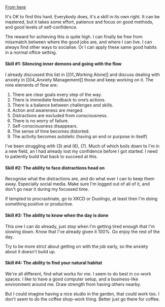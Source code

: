 [From here](https://creativecloud.adobe.com/discover/article/how-to-work-alone)

It's OK to find this hard.  Everybody does, it's a skill in its own right. It can be mastered, but it takes some effort, patience and focus on good methods, and good levels of self-confidence.  

The reward for achieving this is quite high. I can finally be free from missmatch between where the good jobs are, and where I can live.  I can always find other ways to socialise.  Or I can apply these same good habits in a normal office setting.

#### Skill #1: Silencing inner demons and going with the flow
I already discussed this list in [[01_Working Alone]] and discuss dealing with anxiety in [[04_Anxiety Management]] those and keep working on it. The nine elements of flow are: 

1. There are clear goals every step of the way. 
2. There is immediate feedback to one’s actions. 
3. There is a balance between challenges and skills. 
4.  Action and awareness are merged. 
5.  Distractions are excluded from consciousness. 
6.  There is no worry of failure. 
7.   Self-consciousness disappears. 
8.  The sense of time becomes distorted. 
9.  The activity becomes autotelic (having an end or purpose in itself)

I've been struggling with (3) and (6), (7).  Much of which boils down to I'm in a new field, an I had already lost my confidence before I got started. I need to patiently build that back to succeed at this.

#### Skill #2: The ability to face distractions head on
Recognise what the distractions are, and do what ever I can to keep them away.  Especially social media.  Make sure I'm logged out of all of it, and don't go near it during my focussed time.

If tempted to procrastinate, go to XKCD or Duolingo, at least then I'm doing something positive or productive.

#### Skill #3: The ability to know when the day is done
This one I can do already, just stop when I'm getting tired enough that I'm slowing down.  Know that I've already given it 100%.  Go enjoy the rest of the day.

Try to be more strict about getting on with the job early, so the anxiety about it doesn't build up.

#### Skill #4: The ability to find your natural habitat
We're all different, find what works for me.  I seem to do best in co-work spaces.  I like to have a good computer setup, and a business-like environment around me.  Draw strength from having others nearby.  

But I could imagine having a nice studio in the garden, that could work too.  I don't seem to do the coffee shop-work thing.  Better just go there for coffee.


